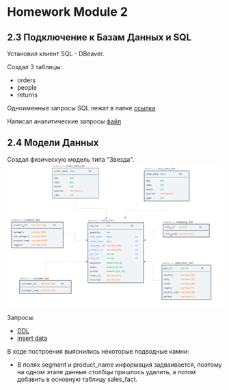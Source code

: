 # Homework Module 2

## 2.3 Подключение к Базам Данных и SQL
Установил клиент SQL - DBeaver.

Создал 3 таблицы:
- orders
- people
- returns

Одноименные запросы SQL лежат в папке [ссылка](https://github.com/wassupqw/Data-Learn/tree/main/DE-101/Module_2/creating%20tables)

Написал аналитические запросы [файл](https://github.com/wassupqw/Data-Learn/blob/main/DE-101/Module_2/creating%20tables/metrics.sql)

## 2.4 Модели Данных
Создал физическую модель типа "Звезда".
![схема](https://github.com/wassupqw/Data-Learn/blob/main/DE-101/Module_2/2.4/physical.png)

Запросы:
- [DDL](https://github.com/wassupqw/Data-Learn/blob/main/DE-101/Module_2/2.4/ddl.sql)
- [insert data](https://github.com/wassupqw/Data-Learn/blob/main/DE-101/Module_2/2.4/insert%20data.sql)

В ходе построения выяснились некоторые подводные камни:
- В полях segment и product_name информация задваивается, поэтому на одном этапе данные столбцы пришлось удалить, а потом добавить в основную таблицу sales_fact.

